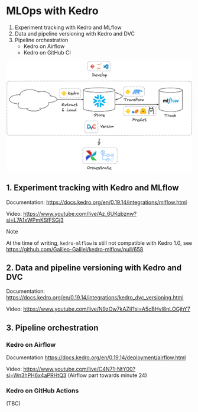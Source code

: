 # MLOps with Kedro

1. Experiment tracking with Kedro and MLflow
2. Data and pipeline versioning with Kedro and DVC
3. Pipeline orchestration
   - Kedro on Airflow
   - Kedro on GitHub CI

![Kedro and MLOps](img/kedro-snowflake-mlops.png)

## 1. Experiment tracking with Kedro and MLflow

Documentation: https://docs.kedro.org/en/0.19.14/integrations/mlflow.html

Video: https://www.youtube.com/live/Az_6UKqbznw?si=L7A1xWPmKSfFSGj3

> [!NOTE]
> At the time of writing, `kedro-mlflow` is still not compatible with Kedro 1.0,
> see https://github.com/Galileo-Galilei/kedro-mlflow/pull/658

## 2. Data and pipeline versioning with Kedro and DVC

Documentation: https://docs.kedro.org/en/0.19.14/integrations/kedro_dvc_versioning.html

Video: https://www.youtube.com/live/N9zOw7kAZiI?si=A5cBHvI8nLOGjhY7

## 3. Pipeline orchestration

### Kedro on Airflow

Documentation https://docs.kedro.org/en/0.19.14/deployment/airflow.html

Video: https://www.youtube.com/live/C4N71-NtY00?si=Wn3hPH6x4aPRHtQ3 (Airflow part towards minute 24)

### Kedro on GitHub Actions

(TBC)

